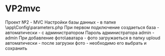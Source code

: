 # VP2mvc
Проект №2 - MVC
Настройки базы данных - в папке \app\Config\parameters.php
При первом подключение создаеться база - автоматически - с администратором
Пароль администратора admin - admin
При добавление фото\аватара - фото загружаеться в папку uploud автоматически - после загрузки фото - необходимо его выбрать и сохранить
